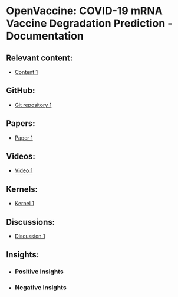 # OpenVaccine: COVID-19 mRNA Vaccine Degradation Prediction - Documentation

## Relevant content:
- [Content 1]()

## GitHub:
- [Git repository 1]()

## Papers:
- [Paper 1]()

## Videos:
- [Video 1]()

## Kernels:
- [Kernel 1]()

## Discussions:
- [Discussion 1]()
 
## Insights:
- ### Positive Insights
- ### Negative Insights

